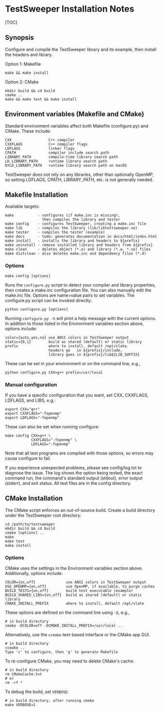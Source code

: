 TestSweeper Installation Notes
================================================================================

[TOC]

Synopsis
--------------------------------------------------------------------------------

Configure and compile the TestSweeper library and its example,
then install the headers and library.

Option 1: Makefile

    make && make install

Option 2: CMake

    mkdir build && cd build
    cmake ..
    make && make test && make install


Environment variables (Makefile and CMake)
--------------------------------------------------------------------------------

Standard environment variables affect both Makefile (configure.py) and CMake.
These include:

    CXX                 C++ compiler
    CXXFLAGS            C++ compiler flags
    LDFLAGS             linker flags
    CPATH               compiler include search path
    LIBRARY_PATH        compile-time library search path
    LD_LIBRARY_PATH     runtime library search path
    DYLD_LIBRARY_PATH   runtime library search path on macOS

TestSweeper does not rely on any libraries, other than optionally OpenMP,
so setting LDFLAGS, CPATH, LIBRARY_PATH, etc. is not generally needed.


Makefile Installation
--------------------------------------------------------------------------------

Available targets:

    make           - configures (if make.inc is missing),
                     then compiles the library and tester
    make config    - configures TestSweeper, creating a make.inc file
    make lib       - compiles the library (lib/libtestsweeper.so)
    make tester    - compiles the tester (example)
    make docs      - todo: generates documentation in docs/html/index.html
    make install   - installs the library and headers to ${prefix}
    make uninstall - remove installed library and headers from ${prefix}
    make clean     - deletes object (*.o) and library (*.a, *.so) files
    make distclean - also deletes make.inc and dependency files (*.d)


### Options

    make config [options]

Runs the `configure.py` script to detect your compiler and library properties,
then creates a make.inc configuration file. You can also manually edit the
make.inc file. Options are name=value pairs to set variables. The configure.py
script can be invoked directly:

    python configure.py [options]

Running `configure.py -h` will print a help message with the current options.
In addition to those listed in the Environment variables section above,
options include:

    color={auto,yes,no} use ANSI colors in TestSweeper output
    static={0,1}        build as shared (default) or static library
    prefix              where to install, default /opt/slate.
                        headers go   in ${prefix}/include,
                        library goes in ${prefix}/lib${LIB_SUFFIX}

These can be set in your environment or on the command line, e.g.,

    python configure.py CXX=g++ prefix=/usr/local


### Manual configuration

If you have a specific configuration that you want, set CXX, CXXFLAGS, LDFLAGS,
and LIBS, e.g.:

    export CXX="g++"
    export CXXFLAGS="-fopenmp"
    export LDFLAGS="-fopenmp"

These can also be set when running configure:

    make config CXX=g++ \
                CXXFLAGS="-fopenmp" \
                LDFLAGS="-fopenmp"

Note that all test programs are compiled with those options, so errors may cause
configure to fail.

If you experience unexpected problems, please see config/log.txt to diagnose the
issue. The log shows the option being tested, the exact command run, the
command's standard output (stdout), error output (stderr), and exit status. All
test files are in the config directory.


CMake Installation
--------------------------------------------------------------------------------

The CMake script enforces an out-of-source build. Create a build
directory under the TestSweeper root directory:

    cd /path/to/testsweeper
    mkdir build && cd build
    cmake [options] ..
    make
    make test
    make install


### Options

CMake uses the settings in the Environment variables section above.
Additionally, options include:

    COLOR={on,off}              use ANSI colors in TestSweeper output
    USE_OPENMP={on,off}         use OpenMP, if available, to purge caches
    BUILD_TESTS={on,off}        build test executable (example)
    BUILD_SHARED_LIBS={on,off}  build as shared (default) or static library
    CMAKE_INSTALL_PREFIX        where to install, default /opt/slate

These options are defined on the command line using `-D`, e.g.,

    # in build directory
    cmake -DCOLOR=off -DCMAKE_INSTALL_PREFIX=/usr/local ..

Alternatively, use the `ccmake` text-based interface or the CMake app GUI.

    # in build directory
    ccmake ..
    Type 'c' to configure, then 'g' to generate Makefile

To re-configure CMake, you may need to delete CMake's cache:

    # in build directory
    rm CMakeCache.txt
    # or
    rm -rf *

To debug the build, set `VERBOSE`:

    # in build directory, after running cmake
    make VERBOSE=1
